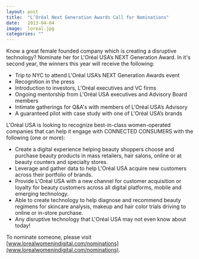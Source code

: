 ```yaml
---
layout: post
title:  "L’Oréal Next Generation Awards Call for Nominations"
date:   2013-04-04
image:  loreal.jpg
categories: ""
---
```


Know a great female founded company which is creating a disruptive technology? Nominate her for L'Oréal USA’s NEXT Generation Award.  In it's second year, the winners this year will receive the following:

* Trip to NYC to attend L'Oréal USA’s NEXT Generation Awards event
* Recognition in the press
* Introduction to investors, L'Oréal executives and VC firms
* Ongoing mentorship from L'Oréal USA executives and Advisory Board members
* Intimate gatherings for Q&A's with members of L'Oréal USA’s Advisory
* A guaranteed pilot with case study with one of L'Oréal USA’s brands
 
L'Oréal USA is looking to recognize best-in-class women-operated companies that can help it engage with CONNECTED CONSUMERS with the following (one or more):

* Create a digital experience helping beauty shoppers choose and purchase beauty products in mass retailers, hair salons, online or at beauty counters and specialty stores.
* Leverage and gather data to help L'Oréal USA acquire new customers across their portfolio of brands.
* Provide L'Oréal USA with a new channel for customer acquisition or loyalty for beauty customers across all digital platforms, mobile and emerging technology.
* Able to create technology to help diagnose and recommend beauty regimens for skincare analysis, makeup and hair color trials driving to online or in-store purchase.
* Any disruptive technology that L'Oréal USA  may not even know about today!
 

To nominate someone, please visit [www.lorealwomenindigital.com/nominations](www.lorealwomenindigital.com/nominations).